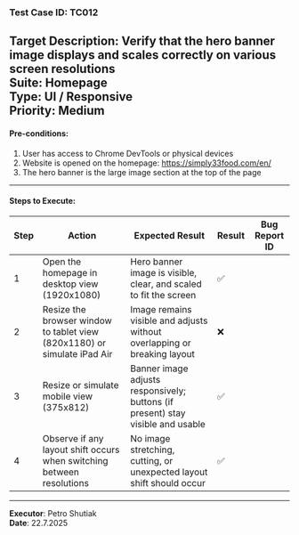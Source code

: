 ### Test Case ID: TC012  
**Target Description**: Verify that the hero banner image displays and scales correctly on various screen resolutions  
**Suite**: Homepage  
**Type**: UI / Responsive  
**Priority**: Medium  
---

#### Pre-conditions:
1. User has access to Chrome DevTools or physical devices  
2. Website is opened on the homepage: https://simply33food.com/en/  
3. The hero banner is the large image section at the top of the page  

---

#### Steps to Execute:

| Step | Action | Expected Result | Result | Bug Report ID |
|------|--------|------------------|--------|----------------|
| 1 | Open the homepage in desktop view (1920x1080) | Hero banner image is visible, clear, and scaled to fit the screen | ✅ |                |
| 2 | Resize the browser window to tablet view (820x1180) or simulate iPad Air | Image remains visible and adjusts without overlapping or breaking layout | ❌ |                |
| 3 | Resize or simulate mobile view (375x812) | Banner image adjusts responsively; buttons (if present) stay visible and usable | ✅ |                |
| 4 | Observe if any layout shift occurs when switching between resolutions | No image stretching, cutting, or unexpected layout shift should occur | ✅ |                |

---

**Executor**: Petro Shutiak  
**Date**: 22.7.2025
